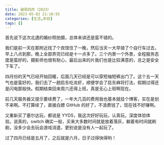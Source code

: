 ```yaml
---
title: 破局四月（2023）
date: 2023-05-02 21:10:55
categories: [生活,杂侃]
tags: []
---
```



首先说下这次北遇的婚纱照拍摄，总体来讲还是蛮不错的。

我们是前一天在那附近找了个宾馆住了一晚，然后当天一大早骑了个自行车过去，早上八点到那，晚上全部弄完已经是十一点多了。三个内景一个外景，全程服务态度是蛮好的，摄影师也很有耐心，最后出来的片我们也是比较满意的，总之是安全下车了。


四月份的天气已经开始回暖，后面几天已经是可以穿短袖短裤出门了。这个五一天气也是蛮好的，我们去了一趟启东吃龙虾，顺便学会了启东麻将打法，假期过得还是闪电那般快。假期结束回来周六还得上班，真是无心上班啊现在。


前几天服务器又提示要续费了，一年大几百的费用我也基本就挂个博客，实在是划不来啊。不打算续了，直接白嫖 GitHub 的好了，不浪费钱了，现在钱不好赚啊。


又重新买了塞尔达玩，都说是 YYDS，我这次好好玩玩，认真玩，深度体验体验。说真的，switch 确实一般，买来大多数时间就是放着落灰，躺着有时间就刷剧，没多少会去玩会游戏消遣，更别说是没有人一起玩了。


过了四月已经是五月了，之后就是六月，日子过得快得哟！